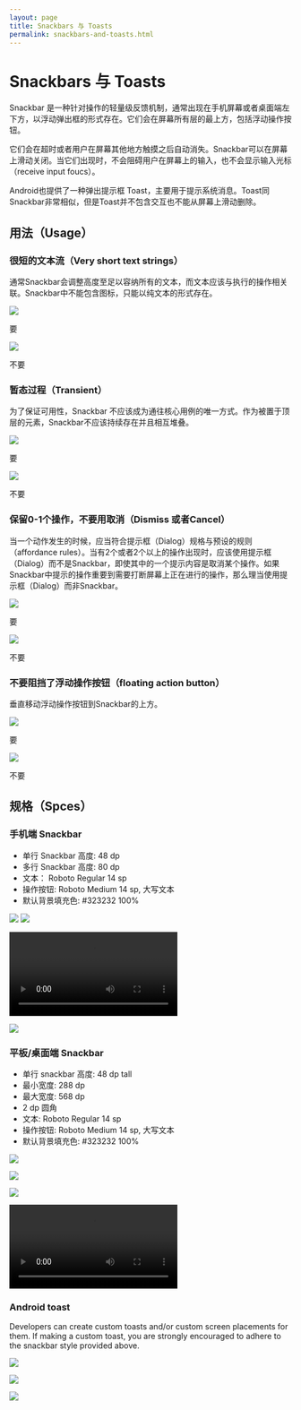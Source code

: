 ```yaml
---
layout: page
title: Snackbars 与 Toasts
permalink: snackbars-and-toasts.html
---
```



# Snackbars 与 Toasts

Snackbar 是一种针对操作的轻量级反馈机制，通常出现在手机屏幕或者桌面端左下方，以浮动弹出框的形式存在。它们会在屏幕所有层的最上方，包括浮动操作按钮。

它们会在超时或者用户在屏幕其他地方触摸之后自动消失。Snackbar可以在屏幕上滑动关闭。当它们出现时，不会阻碍用户在屏幕上的输入，也不会显示输入光标（receive input foucs）。

Android也提供了一种弹出提示框 Toast，主要用于提示系统消息。Toast同Snackbar非常相似，但是Toast并不包含交互也不能从屏幕上滑动删除。



## 用法（Usage）

### 很短的文本流（Very short text strings）

通常Snackbar会调整高度至足以容纳所有的文本，而文本应该与执行的操作相关联。Snackbar中不能包含图标，只能以纯文本的形式存在。

![](http://material-design.storage.googleapis.com/images/components-toasts-usage-spec_toast_do_20_large_mdpi.png)

要


![](http://material-design.storage.googleapis.com/images/components-toasts-usage-spec_toast_dont_20_large_mdpi.png)

不要


### 暂态过程（Transient）

为了保证可用性，Snackbar 不应该成为通往核心用例的唯一方式。作为被置于顶层的元素，Snackbar不应该持续存在并且相互堆叠。

![](http://material-design.storage.googleapis.com/images/components-toasts-usage-spec_toast_do_22_large_mdpi.png)

要

![](http://material-design.storage.googleapis.com/images/components-toasts-usage-spec_toast_dont_22_large_mdpi.png)

不要


### 保留0-1个操作，不要用取消（Dismiss 或者Cancel）

当一个动作发生的时候，应当符合提示框（Dialog）规格与预设的规则（affordance rules）。当有2个或者2个以上的操作出现时，应该使用提示框（Dialog）而不是Snackbar，即使其中的一个提示内容是取消某个操作。如果Snackbar中提示的操作重要到需要打断屏幕上正在进行的操作，那么理当使用提示框（Dialog）而非Snackbar。

![](http://material-design.storage.googleapis.com/images/components-toasts-usage-spec_toast_do_24_large_mdpi.png)

要

![](http://material-design.storage.googleapis.com/images/components-toasts-usage-spec_toast_dont_24_large_mdpi.png)

不要

### 不要阻挡了浮动操作按钮（floating action button）

垂直移动浮动操作按钮到Snackbar的上方。

![](http://material-design.storage.googleapis.com/images/components-toasts-usage-spec_toast_do_26_large_mdpi.png)

要

![](http://material-design.storage.googleapis.com/images/components-toasts-usage-spec_toast_dont_26_large_mdpi.png)

不要

## 规格（Spces）

### 手机端 Snackbar

- 单行 Snackbar 高度: 48 dp
- 多行 Snackbar 高度: 80 dp
- 文本： Roboto Regular 14 sp
- 操作按钮: Roboto Medium 14 sp, 大写文本
- 默认背景填充色: #323232 100%

![](http://material-design.storage.googleapis.com/images/components-toasts-specs-spec_toast_03_1_large_mdpi.png)
![](http://material-design.storage.googleapis.com/images/components-toasts-specs-spec_toast_03_2_large_mdpi.png)

<video crossorigin="anonymous"    controls >
<source src="http://materialdesign.qiniudn.com/videos/components-snackbars-and-toasts-specs-snackbar.single.line-dismissal_large_xhdpi.webm" type="video/webm">
</video>


![](http://material-design.storage.googleapis.com/images/components-toasts-3-spec_toast_06_large_mdpi.png)


 
### 平板/桌面端 Snackbar

- 单行 snackbar 高度: 48 dp tall
- 最小宽度: 288 dp
- 最大宽度: 568 dp
- 2 dp 圆角
- 文本: Roboto Regular 14 sp
- 操作按钮: Roboto Medium 14 sp, 大写文本
- 默认背景填充色: #323232 100%

![](http://material-design.storage.googleapis.com/images/components-toasts-specs-snackbar_toast_08_large_mdpi.png)

![](http://material-design.storage.googleapis.com/images/components-toasts-specs-snackbar_toast_10_large_mdpi.png)

![](http://material-design.storage.googleapis.com/images/components-toasts-specs-spec_toast_12_large_mdpi.png)

<video crossorigin="anonymous"    controls >
<source src="http://materialdesign.qiniudn.com/videos/components-snackbars-and-toasts-specs-snackbar.tablet-time.out_large_xhdpi.webm" type="video/webm">
</video>


### Android toast

Developers can create custom toasts and/or custom screen placements for them. If making a custom toast, you are strongly encouraged to adhere to the snackbar style provided above.

![](http://material-design.storage.googleapis.com/images/components-toasts--specs-snackbar_toast_14_large_mdpi.png)

![](http://material-design.storage.googleapis.com/images/components-toasts-specs-snackbar_toast_16_large_mdpi.png)

![](http://material-design.storage.googleapis.com/images/components-toasts-specs-spec_toast_18_large_mdpi.png)
